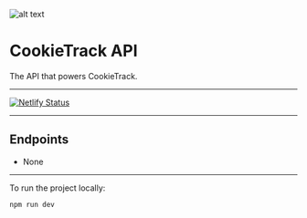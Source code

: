 ![alt text][logo]
# CookieTrack API

The API that powers CookieTrack.

---

[![Netlify Status](https://api.netlify.com/api/v1/badges/46431838-ccd6-4fd8-a188-8015514947e8/deploy-status)](https://app.netlify.com/sites/cookietrack/deploys)

---

## Endpoints
- None

---

To run the project locally:
```
npm run dev
```

[logo]: https://github.com/Ncookiez/cookietrack/blob/main/static/favicon.svg "CookieTrack"
